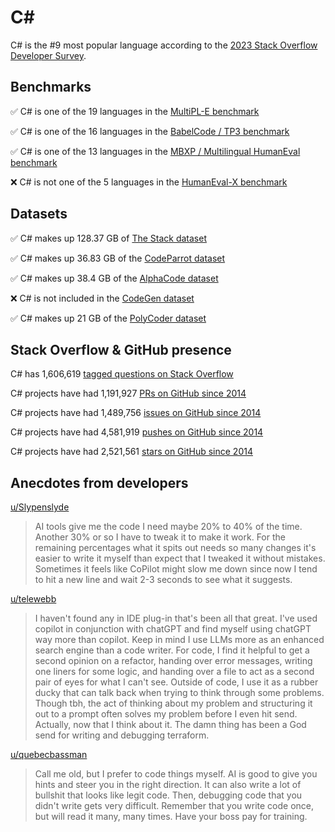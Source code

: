 # C#

C# is the #9 most popular language according to the [2023 Stack Overflow Developer Survey](https://survey.stackoverflow.co/2023/#section-most-popular-technologies-programming-scripting-and-markup-languages).

## Benchmarks

✅ C# is one of the 19 languages in the [MultiPL-E benchmark](https://blog.continue.dev/an-introduction-to-code-llm-benchmarks-for-software-engineers/#:~:text=couple%20notable%20mentions-,4.%20MultiPL%2DE,-Creator%3A%20Northeastern)

✅ C# is one of the 16 languages in the [BabelCode / TP3 benchmark](https://blog.continue.dev/an-introduction-to-code-llm-benchmarks-for-software-engineers/#:~:text=amazon%2Dscience/mxeval-,12.%20BabelCode%20/%20TP3,-Creator%3A%20Google)

✅ C# is one of the 13 languages in the [MBXP / Multilingual HumanEval benchmark](https://blog.continue.dev/an-introduction-to-code-llm-benchmarks-for-software-engineers/#:~:text=11.%20MBXP%20/%20Multilingual%20HumanEval)

❌ C# is not one of the 5 languages in the [HumanEval-X benchmark](https://blog.continue.dev/an-introduction-to-code-llm-benchmarks-for-software-engineers/#:~:text=Some%20multilingual%C2%A0benchmarks-,10.%20HumanEval%2DX,-Creator%3A%20Tsinghua)

## Datasets

✅ C# makes up 128.37 GB of [The Stack dataset](https://arxiv.org/abs/2211.15533)

✅ C# makes up 36.83 GB of the [CodeParrot dataset](https://huggingface.co/datasets/codeparrot/github-code)

✅ C# makes up 38.4 GB of the [AlphaCode dataset](https://arxiv.org/abs/2203.07814)

❌ C# is not included in the [CodeGen dataset](https://arxiv.org/abs/2203.13474)

✅ C# makes up 21 GB of the [PolyCoder dataset](https://arxiv.org/abs/2202.13169)

## Stack Overflow & GitHub presence

C# has 1,606,619 [tagged questions on Stack Overflow](https://stackoverflow.com/tags)

C# projects have had 1,191,927 [PRs on GitHub since 2014](https://madnight.github.io/githut/#/pull_requests/2023/3)

C# projects have had 1,489,756 [issues on GitHub since 2014](https://madnight.github.io/githut/#/issues/2023/3)

C# projects have had 4,581,919 [pushes on GitHub since 2014](https://madnight.github.io/githut/#/pushes/2023/3)

C# projects have had 2,521,561 [stars on GitHub since 2014](https://madnight.github.io/githut/#/stars/2023/3)

## Anecdotes from developers

[u/Slypenslyde](https://www.reddit.com/r/csharp/comments/1768d7o/comment/k4kguvf/?utm_source=share&utm_medium=web2x&context=3)
> AI tools give me the code I need maybe 20% to 40% of the time. Another 30% or so I have to tweak it to make it work. For the remaining percentages what it spits out needs so many changes it's easier to write it myself than expect that I tweaked it without mistakes. Sometimes it feels like CoPilot might slow me down since now I tend to hit a new line and wait 2-3 seconds to see what it suggests.

[u/telewebb](https://www.reddit.com/r/csharp/comments/1768d7o/comment/k4kod5z/?utm_source=share&utm_medium=web2x&context=3)
> I haven't found any in IDE plug-in that's been all that great. I've used copilot in conjunction with chatGPT and find myself using chatGPT way more than copilot. Keep in mind I use LLMs more as an enhanced search engine than a code writer. For code, I find it helpful to get a second opinion on a refactor, handing over error messages, writing one liners for some logic, and handing over a file to act as a second pair of eyes for what I can't see. Outside of code, I use it as a rubber ducky that can talk back when trying to think through some problems. Though tbh, the act of thinking about my problem and structuring it out to a prompt often solves my problem before I even hit send. Actually, now that I think about it. The damn thing has been a God send for writing and debugging terraform.

[u/quebecbassman](https://www.reddit.com/r/csharp/comments/1768d7o/comment/k4kgylh/?utm_source=share&utm_medium=web2x&context=3)
> Call me old, but I prefer to code things myself. AI is good to give you hints and steer you in the right direction. It can also write a lot of bullshit that looks like legit code. Then, debugging code that you didn't write gets very difficult. Remember that you write code once, but will read it many, many times. Have your boss pay for training.